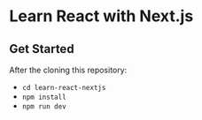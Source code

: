 # Learn React with Next.js

## Get Started
After the cloning this repository: 
- `cd learn-react-nextjs`
- `npm install`
- `npm run dev`
